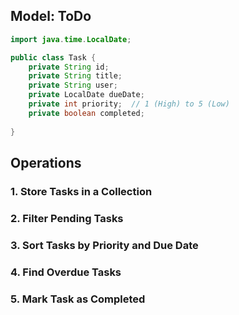 ## Model: ToDo

```java
import java.time.LocalDate;

public class Task {
    private String id;
    private String title;
    private String user;
    private LocalDate dueDate;
    private int priority;  // 1 (High) to 5 (Low)
    private boolean completed;
    
}
```


## Operations

### 1. Store Tasks in a Collection

### 2. Filter Pending Tasks

### 3. Sort Tasks by Priority and Due Date

### 4. Find Overdue Tasks

### 5. Mark Task as Completed


